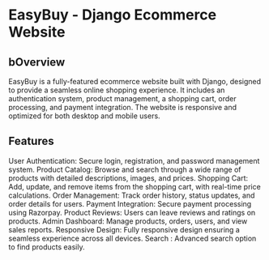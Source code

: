 # EasyBuy - Django Ecommerce Website
## bOverview
EasyBuy is a fully-featured ecommerce website built with Django, designed to provide a seamless online shopping experience. It includes an authentication system, product management, a shopping cart, order processing, and payment integration. The website is responsive and optimized for both desktop and mobile users.

## Features
User Authentication: Secure login, registration, and password management system.
Product Catalog: Browse and search through a wide range of products with detailed descriptions, images, and prices.
Shopping Cart: Add, update, and remove items from the shopping cart, with real-time price calculations.
Order Management: Track order history, status updates, and order details for users.
Payment Integration: Secure payment processing using Razorpay.
Product Reviews: Users can leave reviews and ratings on products.
Admin Dashboard: Manage products, orders, users, and view sales reports.
Responsive Design: Fully responsive design ensuring a seamless experience across all devices.
Search : Advanced search option to find products easily.

